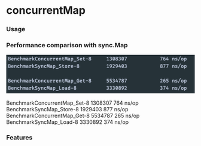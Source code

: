 # concurrentMap

### Usage


### Performance comparison with sync.Map
![image](https://github.com/xiao7737/concurrentMap/blob/master/bench.png)

BenchmarkConcurrentMap_Set-8   	 1308307	       764 ns/op    
BenchmarkSyncMap_Store-8       	 1929403	       877 ns/op  
BenchmarkConcurrentMap_Get-8   	 5534787	       265 ns/op   
BenchmarkSyncMap_Load-8        	 3330892	       374 ns/op   

### Features
